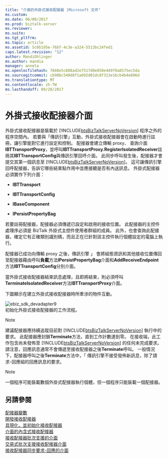 ```yaml
---
title: "介面的外掛式接收配接器 |Microsoft 文件"
ms.custom: 
ms.date: 06/08/2017
ms.prod: biztalk-server
ms.reviewer: 
ms.suite: 
ms.tgt_pltfrm: 
ms.topic: article
ms.assetid: 5c6b195e-76bf-4c3e-a324-5513bc24fed1
caps.latest.revision: "12"
author: MandiOhlinger
ms.author: mandia
manager: anneta
ms.openlocfilehash: 7848e5c808ad2e7517d0e850e449f8a8575ec5da
ms.sourcegitcommit: cb908c540d8f1a692d01dc8f313e16cb4b4e696d
ms.translationtype: MT
ms.contentlocale: zh-TW
ms.lasthandoff: 09/20/2017
---
```

# <a name="interfaces-for-an-isolated-receive-adapter"></a>外掛式接收配接器介面
外掛式接收配接器是裝載於 [!INCLUDE[btsBizTalkServerNoVersion](../includes/btsbiztalkservernoversion-md.md)] 程序之外的程序空間內。 若要與「傳訊引擎」互動，外掛式接收配接器會在啟動時進行註冊，讓引擎能對它進行設定和控制。 配接器會建立傳輸 proxy、 查詢介面**IBTTransportProxy**，並呼叫**IBTTransportProxy.RegisterIsolatedReceiver**註冊其**IBTTransportConfig**與傳訊引擎回呼介面。 此同步呼叫發生後，配接器才會提交其第一個訊息至 [!INCLUDE[btsBizTalkServerNoVersion](../includes/btsbiztalkservernoversion-md.md)]。 這可讓傳訊引擎回呼配接器，告訴它哪些結束點作用中並應接聽是否有內送訊息。 外掛式配接器必須實作下列介面：  
  
-   **IBTTransport**  
  
-   **IBTTransportConfig**  
  
-   **IBaseComponent**  
  
-   **IPersistPropertyBag**  
  
 若要註冊配接器，配接器必須傳遞已設定和啟用的接收位置。 此配接器的主控件處理序必須是 BizTalk 外掛式主控件使用者群組的成員。 此外，也會查詢此配接器，確定它有正確類別識別碼，而且正在已針對該主控件執行個體設定的電腦上執行。  
  
 配接器已成功向傳輸 proxy 之後，傳訊引擎 」 會將組態資訊和其他接收位置傳回至配接器藉由呼叫**負載**方法**IPersistPropertyBag**介面和**AddReceiveEndpoint**方法**IBTTransportConfig**分別介面。  
  
 當外掛式接收配接器結束訊息處理，且即將結束，則必須呼叫**TerminateIsolatedReceiver**方法**IBTTransportProxy**介面。  
  
 下圖顯示在建立外掛式接收配接器時所牽涉的物件互動。  
  
 ![](../core/media/ebiz-sdk-devadapter9.gif "ebiz_sdk_devadapter9")  
初始化外掛式接收配接器的工作流程。  
  
> [!NOTE]
>  建議配接器應持續追蹤目前對 [!INCLUDE[btsBizTalkServerNoVersion](../includes/btsbiztalkservernoversion-md.md)] 執行中的要求。 此配接器應封鎖**Terminate**方法，直到工作計數達到零。 在接收端，此工作包含尚未發佈至 [!INCLUDE[btsBizTalkServerNoVersion](../includes/btsbiztalkservernoversion-md.md)] 的任何未完成要求。 請注意，回應訊息通常不會傳遞至接收配接器之後**Terminate**呼叫。 一般情況下，配接器呼叫之後**Terminate**方法中，「 傳訊引擎不接受發佈新訊息，除了請求-回應組的回應訊息的要求。  
  
> [!NOTE]
>  一個程序可能裝載數個外掛式配接器執行個體，但一個程序只能裝載一個配接器。  
  
## <a name="see-also"></a>另請參閱  
 [配接器變數](../core/adapter-variables.md)   
 [開發接收配接器](../core/developing-a-receive-adapter.md)   
 [具現化，並初始化接收配接器](../core/instantiating-and-initializing-a-receive-adapter.md)   
 [介面的內含式接收配接器](../core/interfaces-for-an-in-process-receive-adapter.md)   
 [接收配接器批次支援的介面](../core/interfaces-for-a-batch-supported-receive-adapter.md)   
 [交易式批次支援接收配接器介面](../core/interfaces-for-a-transactional-batch-supported-receive-adapter.md)   
 [接收配接器同步要求-回應的介面](../core/interfaces-for-a-synchronous-request-response-receive-adapter.md)